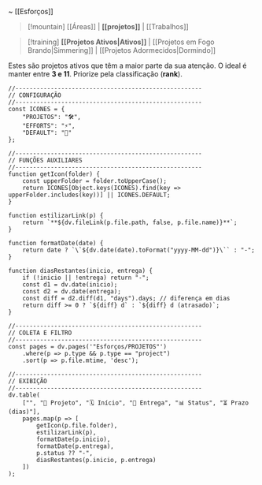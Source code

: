 ~ [[Esforços]]

> [!mountain] [[Áreas]] | **[[projetos]]** | [[Trabalhos]]  

> [!training] **[[Projetos Ativos|Ativos]]** | [[Projetos em Fogo Brando|Simmering]] | [[Projetos Adormecidos|Dormindo]]  

Estes são projetos ativos que têm a maior parte da sua atenção. O ideal é manter entre **3 e 11**. Priorize pela classificação (**rank**).

```dataviewjs
//-----------------------------------------------------
// CONFIGURAÇÃO
//-----------------------------------------------------
const ICONES = {
    "PROJETOS": "🛠️",
    "EFFORTS": "⚡",
    "DEFAULT": "📄"
};

//-----------------------------------------------------
// FUNÇÕES AUXILIARES
//-----------------------------------------------------
function getIcon(folder) {
    const upperFolder = folder.toUpperCase();
    return ICONES[Object.keys(ICONES).find(key => upperFolder.includes(key))] || ICONES.DEFAULT;
}

function estilizarLink(p) {
    return `**${dv.fileLink(p.file.path, false, p.file.name)}**`;
}

function formatDate(date) {
    return date ? `\`${dv.date(date).toFormat("yyyy-MM-dd")}\`` : "-";
}

function diasRestantes(inicio, entrega) {
    if (!inicio || !entrega) return "-";
    const d1 = dv.date(inicio);
    const d2 = dv.date(entrega);
    const diff = d2.diff(d1, "days").days; // diferença em dias
    return diff >= 0 ? `${diff} d` : `${diff} d (atrasado)`;
}

//-----------------------------------------------------
// COLETA E FILTRO
//-----------------------------------------------------
const pages = dv.pages('"Esforços/PROJETOS"')
    .where(p => p.type && p.type == "project")
    .sort(p => p.file.mtime, 'desc');

//-----------------------------------------------------
// EXIBIÇÃO
//-----------------------------------------------------
dv.table(
    ["", "📄 Projeto", "🗓️ Início", "📌 Entrega", "📊 Status", "⏳ Prazo (dias)"],
    pages.map(p => [
        getIcon(p.file.folder),
        estilizarLink(p),
        formatDate(p.inicio),
        formatDate(p.entrega),
        p.status ?? "-",
        diasRestantes(p.inicio, p.entrega)
    ])
);


```


